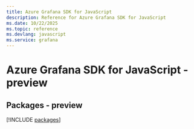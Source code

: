 ```yaml
---
title: Azure Grafana SDK for JavaScript
description: Reference for Azure Grafana SDK for JavaScript
ms.date: 10/22/2025
ms.topic: reference
ms.devlang: javascript
ms.service: grafana
---
```

# Azure Grafana SDK for JavaScript - preview
## Packages - preview
[!INCLUDE [packages](grafana-index.md)]